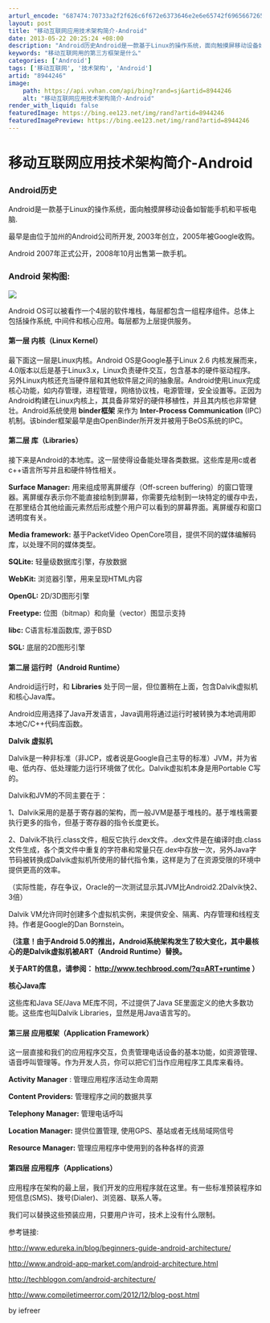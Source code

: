 ```yaml
---
arturl_encode: "687474:70733a2f2f626c6f672e6373646e2e6e65742f696566726565:722f61727469636c652f64657461696c732f38393434323436"
layout: post
title: "移动互联网应用技术架构简介-Android"
date: 2013-05-22 20:25:24 +08:00
description: "Android历史Android是一款基于Linux的操作系统，面向触摸屏移动设备如智能手机和平板电"
keywords: "移动互联网用的第三方框架是什么"
categories: ['Android']
tags: ['移动互联网', '技术架构', 'Android']
artid: "8944246"
image:
    path: https://api.vvhan.com/api/bing?rand=sj&artid=8944246
    alt: "移动互联网应用技术架构简介-Android"
render_with_liquid: false
featuredImage: https://bing.ee123.net/img/rand?artid=8944246
featuredImagePreview: https://bing.ee123.net/img/rand?artid=8944246
---
```


# 移动互联网应用技术架构简介-Android

### Android历史

Android是一款基于Linux的操作系统，面向触摸屏移动设备如智能手机和平板电脑.

最早是由位于加州的Android公司所开发, 2003年创立，2005年被Google收购。

Android 2007年正式公开，2008年10月出售第一款手机。

### Android 架构图:

![](https://img-blog.csdn.net/20130522201149635)

Android OS可以被看作一个4层的软件堆栈，每层都包含一组程序组件。总体上包括操作系统, 中间件和核心应用。每层都为上层提供服务。

#### **第一层 内核（Linux Kernel）**

最下面这一层是Linux内核。Android OS是Google基于Linux 2.6 内核发展而来，4.0版本以后是基于Linux3.x，Linux负责硬件交互，包含基本的硬件驱动程序。另外Linux内核还充当硬件层和其他软件层之间的抽象层。Android使用Linux完成核心功能，如内存管理，进程管理，网络协议栈，电源管理，安全设置等。正因为Android构建在Linux内核上，其具备非常好的硬件移植性，并且其内核也非常健壮。Android系统使用
**binder框架**
来作为
**Inter-Process Communication**
(IPC) 机制。该binder框架最早是由OpenBinder所开发并被用于BeOS系统的IPC。

#### **第二层 库（Libraries）**

接下来是Android的本地库。这一层使得设备能处理各类数据。这些库是用c或者c++语言所写并且和硬件特性相关。

**Surface Manager:**
用来组成带离屏缓存（Off-screen buffering）的窗口管理器。离屏缓存表示你不能直接绘制到屏幕，你需要先绘制到一块特定的缓存中去，在那里结合其他绘画元素然后形成整个用户可以看到的屏幕界面。离屏缓存和窗口透明度有关。

**Media framework:**
基于PacketVideo OpenCore项目，提供不同的媒体编解码库，以处理不同的媒体类型。

**SQLite:**
轻量级数据库引擎，存放数据

**WebKit:**
浏览器引擎，用来呈现HTML内容

**OpenGL:**
2D/3D图形引擎

**Freetype:**
位图（bitmap）和向量（vector）图显示支持

**libc:**
C语言标准函数库, 源于BSD

**SGL:**
底层的2D图形引擎

#### **第二层 运行时（Android Runtime）**

Android运行时，和
**Libraries**
处于同一层，但位置稍在上面，包含Dalvik虚拟机和核心Java库。

Android应用选择了Java开发语言，Java调用将通过运行时被转换为本地调用即本地C/C++代码库函数。

**Dalvik 虚拟机**

Dalvik是一种非标准（非JCP，或者说是Google自己主导的标准）JVM，并为省电、低内存、低处理能力运行环境做了优化。Dalvik虚拟机本身是用Portable C写的。

Dalvik和JVM的不同主要在于：

1、Dalvik采用的是基于寄存器的架构，而一般JVM是基于堆栈的。基于堆栈需要执行更多的指令，但基于寄存器的指令长度更长。

2、Dalvik不执行.class文件，相反它执行.dex文件。.dex文件是在编译时由.class文件生成，各个类文件中重复的字符串和常量只在.dex中存放一次，另外Java字节码被转换成Dalvik虚拟机所使用的替代指令集，这样是为了在资源受限的环境中提供更高的效率。

（实际性能，存在争议，Oracle的一次测试显示其JVM比Android2.2Dalvik快2、3倍）

Dalvik VM允许同时创建多个虚拟机实例，来提供安全、隔离、内存管理和线程支持。作者是Google的Dan Bornstein。

**（注意！由于Android 5.0的推出，Android系统架构发生了较大变化，其中最核心的是Dalvik虚拟机被ART（Android Runtime）替换。**

**关于ART的信息，请参阅：
<http://www.techbrood.com/?q=ART+runtime>
）**

**核心Java库**
  
这些库和Java SE/Java ME库不同，不过提供了Java SE里面定义的绝大多数功能。这些库也叫Dalvik Libraries，显然是用Java语言写的。

#### **第三层 应用框架（Application Framework）**

这一层直接和我们的应用程序交互，负责管理电话设备的基本功能，如资源管理、语音呼叫管理等。作为开发人员，你可以把它们当作应用程序工具库来看待。

**Activity Manager**
: 管理应用程序活动生命周期

**Content Providers:**
管理程序之间的数据共享

**Telephony Manager:**
管理电话呼叫

**Location Manager:**
提供位置管理, 使用GPS、基站或者无线局域网信号

**Resource Manager:**
管理应用程序中使用到的各种各样的资源

#### **第四层 应用程序（Applications）**

应用程序在架构的最上层，我们开发的应用程序就在这里。有一些标准预装程序如短信息(SMS)、拨号(Dialer)、浏览器、联系人等。

我们可以替换这些预装应用，只要用户许可，技术上没有什么限制。

参考链接:

http://www.edureka.in/blog/beginners-guide-android-architecture/

http://www.android-app-market.com/android-architecture.html

http://techblogon.com/android-architecture/

http://www.compiletimeerror.com/2012/12/blog-post.html

by iefreer